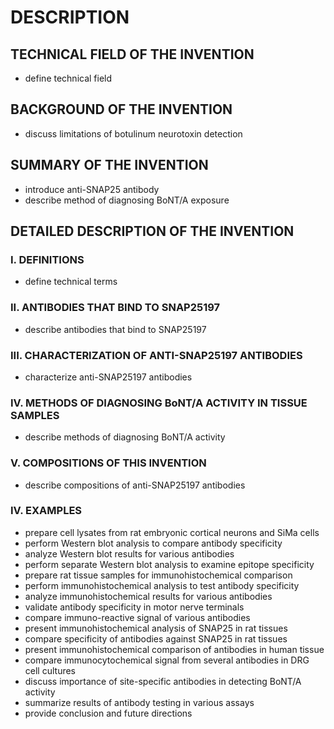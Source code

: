 # DESCRIPTION

## TECHNICAL FIELD OF THE INVENTION

- define technical field

## BACKGROUND OF THE INVENTION

- discuss limitations of botulinum neurotoxin detection

## SUMMARY OF THE INVENTION

- introduce anti-SNAP25 antibody
- describe method of diagnosing BoNT/A exposure

## DETAILED DESCRIPTION OF THE INVENTION

### I. DEFINITIONS

- define technical terms

### II. ANTIBODIES THAT BIND TO SNAP25197

- describe antibodies that bind to SNAP25197

### III. CHARACTERIZATION OF ANTI-SNAP25197 ANTIBODIES

- characterize anti-SNAP25197 antibodies

### IV. METHODS OF DIAGNOSING BoNT/A ACTIVITY IN TISSUE SAMPLES

- describe methods of diagnosing BoNT/A activity

### V. COMPOSITIONS OF THIS INVENTION

- describe compositions of anti-SNAP25197 antibodies

### IV. EXAMPLES

- prepare cell lysates from rat embryonic cortical neurons and SiMa cells
- perform Western blot analysis to compare antibody specificity
- analyze Western blot results for various antibodies
- perform separate Western blot analysis to examine epitope specificity
- prepare rat tissue samples for immunohistochemical comparison
- perform immunohistochemical analysis to test antibody specificity
- analyze immunohistochemical results for various antibodies
- validate antibody specificity in motor nerve terminals
- compare immuno-reactive signal of various antibodies
- present immunohistochemical analysis of SNAP25 in rat tissues
- compare specificity of antibodies against SNAP25 in rat tissues
- present immunohistochemical comparison of antibodies in human tissue
- compare immunocytochemical signal from several antibodies in DRG cell cultures
- discuss importance of site-specific antibodies in detecting BoNT/A activity
- summarize results of antibody testing in various assays
- provide conclusion and future directions

